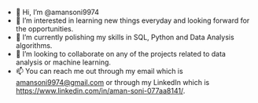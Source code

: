 - 👋 Hi, I’m @amansoni9974
- 👀 I’m interested in learning new things everyday and looking forward for the opportunities.
- 🌱 I’m currently polishing my skills in SQL, Python and Data Analysis algorithms.
- 💞️ I’m looking to collaborate on any of the projects related to data analysis or machine learning.
- 📫 You can reach me out through my email which is amansoni9974@gmail.com or through my LinkedIn which is https://www.linkedin.com/in/aman-soni-077aa8141/.

<!---
amansoni9974/amansoni9974 is a ✨ special ✨ repository because its `README.md` (this file) appears on your GitHub profile.
You can click the Preview link to take a look at your changes.
--->
